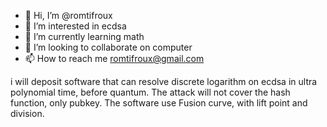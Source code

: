 - 👋 Hi, I’m @romtifroux
- 👀 I’m interested in ecdsa
- 🌱 I’m currently learning math
- 💞️ I’m looking to collaborate on computer
- 📫 How to reach me romtifroux@gmail.com

i will deposit software that can resolve discrete logarithm on ecdsa in ultra polynomial time, before quantum. 
The attack will not cover the hash function, only pubkey.
The software use Fusion curve, with lift point and division.
